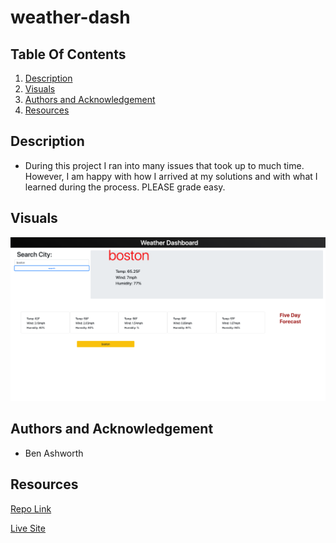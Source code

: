 # weather-dash



## Table Of Contents
1. [Description](#description)
2. [Visuals](#visuals)
3. [Authors and Acknowledgement](#authors-and-acknowledgement)
4. [Resources](#resources)

## Description 
- During this project I ran into many issues that took up to much time. However, I am happy with how I arrived at my solutions and with what I learned during the process. PLEASE grade easy.


## Visuals
![Screen Shot](assets/Weather-Finder-Outer.png)

## Authors and Acknowledgement
- Ben Ashworth

## Resources
[Repo Link](https://github.com/bashworthj/weather-dash) 

[Live Site](https://bashworthj.github.io/weather-dash/)
 
